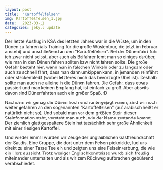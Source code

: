 ```yaml
---
layout: post
title:  "Kartoffelfelsen"
img: Kartoffelfelsen_1.jpg
date:   2023-03-11
categories: jekyll update
---
```


Der letzte Ausflug in KSA des letzten Jahres war in die Wüste, um in den Dünen zu fahren (als Training für die große Wüstentour, die jetzt im Februar ansteht) und anschließend an den "Kartoffelfelsen".
Bei der Dünenfahrt fuhr ich zwar nicht selbst, aber auch als Beifahrer lernt man so einiges darüber, wie man in den Dünen fahren sollten bzw nicht fahren sollte. Die große Gefahr besteht hier, wenn man in falschen Winkeln oder zu langsam oder auch zu schnell fährt, dass man dann umkippen kann, in jemanden reinfährt oder steckenbleibt (wobei letzteres noch das bevorzugte Übel ist). Deshalb sollte man auch nie alleine in die Dünen fahren. Die Gefahr, dass etwas passiert und man keinen Empfang hat, ist einfach zu groß. Aber abseits davon sind Dünenfahrten auch ein großer Spaß. :D

Nachdem wir genug die Dünen hoch und runtergejagt waren, sind wir noch weiter gefahren an den sogenannten "Kartoffelfelsen" (auf arabisch heißt er natürlich nicht so). Und sobald man vor dem größten Stein dieser Steinformation steht, versteht man auch, wie der Name zustande kommt. Der ziemlich glatt gespaltene Stein hat tatsächlich sehr große Ähnlichkeit mit einer riesigen Kartoffel.

Und wieder einmal wurden wir Zeuge der unglaublichen Gastfreundschaft der Saudis. Eine Gruppe, die dort unter dem Felsen picknickte, lud uns direkt zu einer Tasse Tee ein und zeigten uns eine Felseinkerbung, die wie ein Herz aussieht. Trotz weniger Englischkenntnisse wurde sich freudig miteinander unterhalten und als wir zum Rückweg aufbrachen gebührend verabschiedet.
